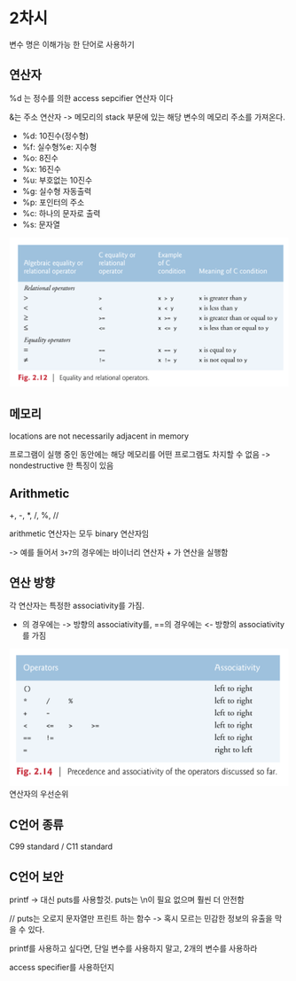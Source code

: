 # 2차시

변수 명은 이해가능 한 단어로 사용하기

## 연산자
%d 는 정수를 의한 access sepcifier 연산자 이다

&는 주소 연산자 -> 메모리의 stack 부문에 있는 해당 변수의 메모리 주소를 가져온다. 

- %d: 10진수(정수형)
- %f: 실수형%e: 지수형
- %o: 8진수
- %x: 16진수
- %u: 부호없는 10진수
- %g: 실수형 자동출력
- %p: 포인터의 주소
- %c: 하나의 문자로 출력
- %s: 문자열

![alt text](<CleanShot 2024-03-06 at 13.50.30@2x.png>)

## 메모리

locations are not necessarily adjacent in memory

프로그램이 실행 중인 동안에는 해당 메모리를 어떤 프로그램도 차지할 수 없음 -> nondestructive 한 특징이 있음

## Arithmetic

+, -, *, /, %, //

arithmetic 연산자는 모두 binary 연산자임

-> 예를 들어서 ```3+7```의 경우에는 바이너리 연산자 + 가 연산을 실행함

## 연산 방향

각 연산자는 특정한 associativity를 가짐.

+ 의 경우에는 -> 방향의 associativity를, ==의 경우에는 <- 방향의 associativity를 가짐

![연산 우선 순위](<CleanShot 2024-03-06 at 13.51.20@2x.png>)
연산자의 우선순위

## C언어 종류

C99 standard / C11 standard

## C언어 보안
printf -> 대신 puts를 사용할것. puts는 \n이 필요 없으며 훨씬 더 안전함

// puts는 오로지 문자열만 프린트 하는 함수 -> 혹시 모르는 민감한 정보의 유출을 막을 수 있다.

printf를 사용하고 싶다면, 단일 변수를 사용하지 말고, 2개의 변수를 사용하라

access specifier를 사용하던지